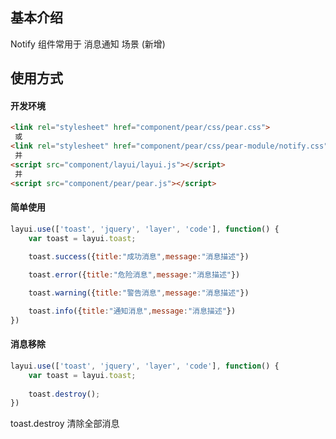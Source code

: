 ## 基本介绍

Notify 组件常用于 消息通知 场景 (新增)

## 使用方式

#### 开发环境

```html
<link rel="stylesheet" href="component/pear/css/pear.css">
 或
<link rel="stylesheet" href="component/pear/css/pear-module/notify.css">
 并
<script src="component/layui/layui.js"></script>
 并
<script src="component/pear/pear.js"></script>
```

#### 简单使用

```javascript
layui.use(['toast', 'jquery', 'layer', 'code'], function() {
    var toast = layui.toast;
                         
    toast.success({title:"成功消息",message:"消息描述"})

    toast.error({title:"危险消息",message:"消息描述"})

    toast.warning({title:"警告消息",message:"消息描述"})

    toast.info({title:"通知消息",message:"消息描述"})
})

```

#### 消息移除

```javascript
layui.use(['toast', 'jquery', 'layer', 'code'], function() {
    var toast = layui.toast;
                         
    toast.destroy();
})
```

toast.destroy 清除全部消息
